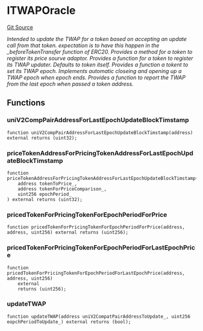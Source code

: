 # ITWAPOracle
[Git Source](https://github.com/KlimaDAO/klimadao-solidity/blob/704b462e69030cb9a43680057bee91d745d579ba/src/protocol/tokens/regular/KlimaToken.sol)

*Intended to update the TWAP for a token based on accepting an update call from that token.
expectation is to have this happen in the _beforeTokenTransfer function of ERC20.
Provides a method for a token to register its price sourve adaptor.
Provides a function for a token to register its TWAP updater. Defaults to token itself.
Provides a function a tokent to set its TWAP epoch.
Implements automatic closeing and opening up a TWAP epoch when epoch ends.
Provides a function to report the TWAP from the last epoch when passed a token address.*


## Functions
### uniV2CompPairAddressForLastEpochUpdateBlockTimstamp


```solidity
function uniV2CompPairAddressForLastEpochUpdateBlockTimstamp(address) external returns (uint32);
```

### priceTokenAddressForPricingTokenAddressForLastEpochUpdateBlockTimstamp


```solidity
function priceTokenAddressForPricingTokenAddressForLastEpochUpdateBlockTimstamp(
    address tokenToPrice_,
    address tokenForPriceComparison_,
    uint256 epochPeriod_
) external returns (uint32);
```

### pricedTokenForPricingTokenForEpochPeriodForPrice


```solidity
function pricedTokenForPricingTokenForEpochPeriodForPrice(address, address, uint256) external returns (uint256);
```

### pricedTokenForPricingTokenForEpochPeriodForLastEpochPrice


```solidity
function pricedTokenForPricingTokenForEpochPeriodForLastEpochPrice(address, address, uint256)
    external
    returns (uint256);
```

### updateTWAP


```solidity
function updateTWAP(address uniV2CompatPairAddressToUpdate_, uint256 eopchPeriodToUpdate_) external returns (bool);
```

